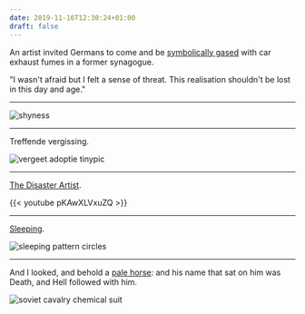 ```yaml
---
date: 2019-11-16T12:30:24+01:00
draft: false
---
```


An artist invited Germans to come and be [symbolically gased](https://www.spiegel.de/international/holocaust-remembrance-artist-turns-synagogue-into-gas-chamber-a-405721.html) with car exhaust fumes in a former synagogue.

"I wasn't afraid but I felt a sense of threat. This realisation shouldn't be lost in this day and age."

---

![shyness](/shyness.png)

---

Treffende vergissing.

![vergeet adoptie tinypic](/vergeetput-adoptie-tinypic.png)

---

[The Disaster Artist](https://www.reddit.com/r/slatestarcodex/comments/binx8k/disaster_artist_insanity_is_no_shortcut_to/).

{{< youtube pKAwXLVxuZQ >}}

---

[Sleeping](https://www.reddit.com/r/dataisbeautiful/comments/5l39mu/my_daughters_sleeping_patterns_for_the_first_4/).

![sleeping pattern circles](/sleeping-pattern-circles.jpg)

---

And I looked, and behold a [pale horse](https://www.reddit.com/r/HistoryPorn/comments/dskt2b/soviet_cavalryman_from_the_workers_and_peasants/): and his name that sat on him was Death, and Hell followed with him.

![soviet cavalry chemical suit](/soviet-cavalry-chemical-suit.jpg)
